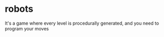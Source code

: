 # robots

It's a game where every level is procedurally generated, and you need to program your moves
